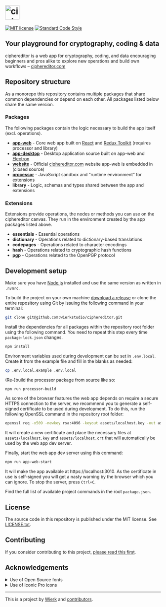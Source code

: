 
<h1>
  <a href="https://ciphereditor.com">
    <img src="https://cdn.ciphereditor.com/assets/images/logo-ciphereditor-full-horizontal-light-pill.svg" alt="ciphereditor" height="46" />
  </a>
</h1>

[![MIT license](https://img.shields.io/badge/license-MIT-brightgreen.svg?style=flat-square)](LICENSE.txt)
[![Standard Code Style](https://img.shields.io/badge/code_style-standard-brightgreen.svg?style=flat-square)](https://standardjs.com)

## Your playground for cryptography, coding & data

ciphereditor is a web app for cryptography, coding, and data encouraging beginners and pros alike to explore new operations and build own workflows – [ciphereditor.com](https://ciphereditor.com)

## Repository structure

As a monorepo this repository contains multiple packages that share common dependencies or depend on each other. All packages listed below share the same version.

### Packages

The following packages contain the logic necessary to build the app itself (excl. operations).

- [**app-web**](packages/app-web/README.md) - Core web app built on [React](https://reactjs.org/) and [Redux Toolkit](https://redux-toolkit.js.org/) (requires processor and library)
- [**app-desktop**](packages/app-desktop/README.md) - Desktop application source built on app-web and [Electron](https://www.electronjs.org/)
- [**website**](packages/website/README.md) - Official [ciphereditor.com](https://ciphereditor.com) website app-web is embedded in (closed source)
- [**processor**](packages/processor/README.md) - JavaScript sandbox and “runtime environment” for extensions
- **library** - Logic, schemas and types shared between the app and extensions

### Extensions

Extensions provide operations, the nodes or methods you can use on the ciphereditor canvas. They run in the environment created by the app packages listed above.

- **essentials** - Essential operations
- **dictionary** - Operations related to dictionary-based translations
- **codepages** - Operations related to character encodings
- **hash** - Operations related to cryptographic hash functions
- **pgp** - Operations related to the OpenPGP protocol

## Development setup

Make sure you have [Node.js](https://nodejs.org/en/) installed and use the same version as written in `.nvmrc`.

To build the project on your own machine [download a release](https://github.com/wierkstudio/ciphereditor/releases) or clone the entire repository using Git by issuing the following command in your terminal:

```bash
git clone git@github.com:wierkstudio/ciphereditor.git
```

Install the dependencies for all packages within the repository root folder using the following command. You need to repeat this step every time `package-lock.json` changes.

```bash
npm install
```

Environment variables used during development can be set in `.env.local`. Create it from the example file and fill in the blanks as needed:

```bash
cp .env.local.example .env.local
```

(Re-)build the processor package from source like so:

```bash
npm run processor-build
```

As some of the browser features the web app depends on require a secure HTTPS connection to the server, we recommend you to generate a self-signed certificate to be used during development. To do this, run the following OpenSSL command in the repository root folder:

```bash
openssl req -x509 -newkey rsa:4096 -keyout assets/localhost.key -out assets/localhost.crt -sha256 -days 365 -nodes -subj '/CN=localhost'
```

It will create a new certificate and place the necessary files at `assets/localhost.key` and `assets/localhost.crt` that will automatically be used by the web app dev server.

Finally, start the web app dev server using this command:

```bash
npm run app-web-start
```

It will make the app available at https://localhost:3010. As the certificate in use is self-signed you will get a nasty warning by the browser which you can ignore. To stop the server, press `Ctrl+C`.

Find the full list of available project commands in the root `package.json`.

## License

The source code in this repository is published under the MIT license. See [LICENSE.txt](LICENSE.txt).

## Contributing

If you consider contributing to this project, [please read this first](CONTRIBUTING.md).

## Acknowledgements

<details><summary>Use of Open Source fonts</summary>

We use fonts licensed under the [SIL Open Font License, 1.1](http://scripts.sil.org/OFL):

- LexendDeca[wght].ttf: Copyright 2019 The Lexend Project Authors ([https://github.com/googlefonts/lexend](https://github.com/googlefonts/lexend))
- IBMPlexMono-Regular.ttf: Copyright 2017 IBM Corp. All rights reserved.

</details>

<details><summary>Use of Iconic Pro icons</summary>

We use [Iconic Pro](https://iconic.app) icons in this project.

Copyright (c) Iconic

Iconic Pro icons are copyrighted. Redistribution is not permitted. Use in source and binary forms, with or without modification, is allowed if you own an Iconic Pro license.

</details>

---

This is a project by [Wierk](https://wierk.lu/) and [contributors](https://github.com/wierkstudio/ciphereditor/graphs/contributors).
